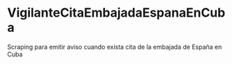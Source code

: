 # VigilanteCitaEmbajadaEspanaEnCuba
Scraping para emitir aviso cuando exista cita de la embajada de España en Cuba
